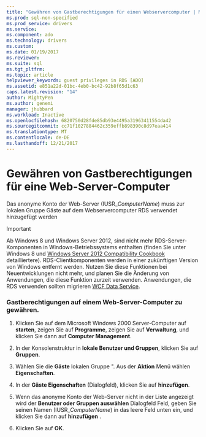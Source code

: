 ```yaml
---
title: "Gewähren von Gastberechtigungen für einen Webservercomputer | Microsoft Docs"
ms.prod: sql-non-specified
ms.prod_service: drivers
ms.service: 
ms.component: ado
ms.technology: drivers
ms.custom: 
ms.date: 01/19/2017
ms.reviewer: 
ms.suite: sql
ms.tgt_pltfrm: 
ms.topic: article
helpviewer_keywords: guest privileges in RDS [ADO]
ms.assetid: e851a22d-01bc-4eb0-bc42-92b8f65d1c63
caps.latest.revision: "14"
author: MightyPen
ms.author: genemi
manager: jhubbard
ms.workload: Inactive
ms.openlocfilehash: 6820750d28fde85db93e4495a31963411554da42
ms.sourcegitcommit: cc71f1027884462c359effb898390c8d97eaa414
ms.translationtype: MT
ms.contentlocale: de-DE
ms.lasthandoff: 12/21/2017
---
```

# <a name="granting-guest-privileges-to-a-web-server-computer"></a>Gewähren von Gastberechtigungen für eine Web-Server-Computer
Das anonyme Konto der Web-Server (IUSR_*ComputerName*) muss zur lokalen Gruppe Gäste auf dem Webservercomputer RDS verwendet hinzugefügt werden  
  
> [!IMPORTANT]
>  Ab Windows 8 und Windows Server 2012, sind nicht mehr RDS-Server-Komponenten in Windows-Betriebssystems enthalten (finden Sie unter Windows 8 und [Windows Server 2012 Compatibility Cookbook](https://www.microsoft.com/en-us/download/details.aspx?id=27416) detailliertere). RDS-Clientkomponenten werden in einer zukünftigen Version von Windows entfernt werden. Nutzen Sie diese Funktionen bei Neuentwicklungen nicht mehr, und planen Sie die Änderung von Anwendungen, die diese Funktion zurzeit verwenden. Anwendungen, die RDS verwenden sollten migrieren [WCF Data Service](http://go.microsoft.com/fwlink/?LinkId=199565).  
  
### <a name="to-grant-guest-privileges-to-a-web-server-computer"></a>Gastberechtigungen auf einem Web-Server-Computer zu gewähren.  
  
1.  Klicken Sie auf dem Microsoft Windows 2000 Server-Computer auf **starten**, zeigen Sie auf **Programme**, zeigen Sie auf **Verwaltung**, und klicken Sie dann auf **Computer Management**.  
  
2.  In der Konsolenstruktur in **lokale Benutzer und Gruppen**, klicken Sie auf **Gruppen**.  
  
3.  Wählen Sie die **Gäste** lokalen Gruppe ". Aus der **Aktion** Menü wählen **Eigenschaften**.  
  
4.  In der **Gäste Eigenschaften** (Dialogfeld), klicken Sie auf **hinzufügen**.  
  
5.  Wenn das anonyme Konto der Web-Server nicht in der Liste angezeigt wird der **Benutzer oder Gruppen auswählen** Dialogfeld Feld, geben Sie seinen Namen (IUSR_*ComputerName*) in das leere Feld unten ein, und klicken Sie dann auf **hinzufügen** .  
  
6.  Klicken Sie auf **OK**.



